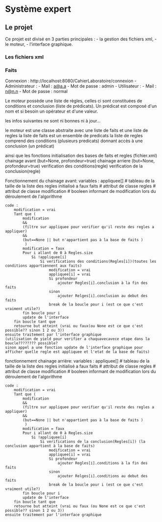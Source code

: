 # Système expert

## Le projet

Ce projet est divisé en 3 parties principales :
	- la gestion des fichiers xml,
	- le moteur,
	- l'interface graphique.

### Les fichiers xml

### Faits
Connexion  : http://localhost:8080/CahierLaboratoire/connexion
    - Administrateur : 
        - Mail : a@a.a
        - Mot de passe : admin
    - Utilisateur : 
        - Mail : n@n.n
        - Mot de passe : normal

Le moteur possède une liste de règles, celles ci sont constituées de conditions et conclusion (liste de prédicats).
Un prédicat est composé d'un nom et si besoin un opérateur et d'une valeur.

les infos suivantes ne sont ni bonnes ni à jour...

le moteur est une classe abstraite avec une liste de faits et une liste de regles
	la liste de faits est un ensemble de predicats
	la liste de regles comprend des conditions (plusieurs predicats) donnant accès à une conclusion (un prédicat)
	
ainsi que les fonctions
	initialisation des bases de faits et regles (fichier.xml)
	chainage avant (but=None, profondeur=true)
	chainage arriere (but=None, profondeur=true)
	verification des conditions(regle)
	verification de la conclusion(regle)
	
	
Fonctionnement du chainage avant:
	variables :
		appliquee[] 	# tableau de la taille de la liste des regles initialisé a faux
		faits 		# attribut de classe
		regles		# attribut de classe
		modification	# booleen informant de modification lors du déroulement de l'algorithme
		
	code :
		modification = vrai
		Tant que ( 	
			modification 
			&& 
			(filtre sur appliquee pour verifier qu'il reste des regles a appliquer) 
			&& 
			(but==None || but n'appartient pas à la base de faits )
			 )
			modification = faux
			Pour i allant de 0 à Regles.size
				Si !appliquee[i]
					Si verifications des conditions(Regles[i])(toutes les conditions appartiennent aux faits)
						modification = vrai
						appliquee[i] = vrai
						Si profondeur
							ajouter Regles[i].conclusion à la fin des faits
						sinon
							ajouter Relges[i].conclusion au debut des faits
						break de la boucle pour i (est ce que c'est vraiment utile?)
			fin boucle pour i
			update de l'interface
		fin boucle tant que
		retourne but atteint (vrai ou faux(ou None est ce que c'est possible?? sinon 1 2 ou 3))
	ensuite traitement par l'interface graphique 
	(utilisation de yield pour verifier a chaquavecavece etape dans la boucle???????? possible?
	sinon appel a une fonction update de l'interface graphique pour afficher quelle regle est appliquee et l'etat de la base de faits)

fonctionnement chainage arrière:
	variables :
		appliquee[] 	# tableau de la taille de la liste des regles initialisé a faux
		faits 		# attribut de classe
		regles		# attribut de classe
		modification	# booleen informant de modification lors du déroulement de l'algorithme
		
	code :
		modification = vrai
		Tant que ( 	
			modification 
			&& 
			(filtre sur appliquee pour verifier qu'il reste des regles a appliquer) 
			&& 
			(but==None || but n'appartient pas à la base de faits )
			 )
			modification = faux
			Pour i allant de 0 à Regles.size
				Si !appliquee[i]
					Si verifications de la conclusion(Regles[i]) (la conclusion appartient à la base de faits)
						modification = vrai
						appliquee[i] = vrai
						Si profondeur
							ajouter Regles[i].conditions à la fin des faits
						sinon
							ajouter Relges[i].conditions au debut des faits
						break de la boucle pour i (est ce que c'est vraiment utile?)
			fin boucle pour i
			update de l'interface
		fin boucle tant que
		retourne but atteint (vrai ou faux (ou None est ce que c'est possible?? sinon 1 2 ou 3))
	ensuite traitement par l'interface graphique 
